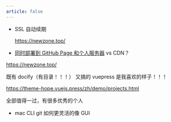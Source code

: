 ```yaml
---
article: false
---
```


* SSL 自动续期

  https://newzone.top/

* [同时部署到 GitHub Page 和个人服务器](https://asurada.zone/post/Deploy-Hexoblog-To-Codingnet-And-GitHub/) vs CDN？



https://newzone.top/

既有 docify（有目录！！！）    又搞的 vuepress 是我喜欢的样子！！！

https://theme-hope.vuejs.press/zh/demo/projects.html

全部值得一过，有很多优秀的个人



* mac CLI git 如何更灵活的像 GUI
